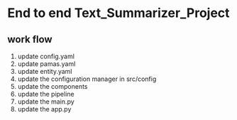 # End to end Text_Summarizer_Project
## work flow
1. update config.yaml
2. update pamas.yaml
3. update entity.yaml
4. update the configuration manager in src/config
5. update the components
6. update the pipeline
7. update the main.py
8. update the app.py
